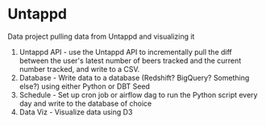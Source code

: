 # Untappd
Data project pulling data from Untappd and visualizing it
1. Untappd API - use the Untappd API to incrementally pull the diff between the user's latest number of beers tracked and the current number tracked, and write to a CSV.
2. Database - Write data to a database (Redshift? BigQuery? Something else?) using either Python or DBT Seed
3. Schedule - Set up cron job or airflow dag to run the Python script every day and write to the database of choice
4. Data Viz - Visualize data using D3
